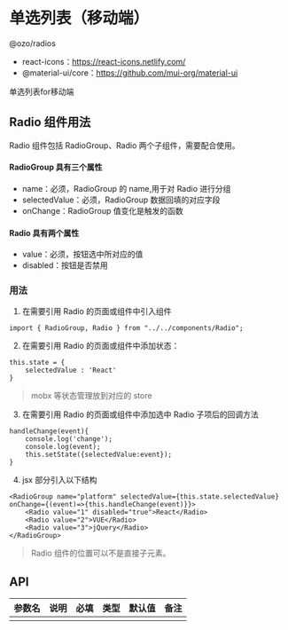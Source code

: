 # 单选列表（移动端）

@ozo/radios

+ react-icons：https://react-icons.netlify.com/
+ @material-ui/core：https://github.com/mui-org/material-ui

单选列表for移动端

## Radio 组件用法

Radio 组件包括 RadioGroup、Radio 两个子组件，需要配合使用。

#### RadioGroup 具有三个属性

-   name：必须，RadioGroup 的 name,用于对 Radio 进行分组
-   selectedValue：必须，RadioGroup 数据回填的对应字段
-   onChange：RadioGroup 值变化是触发的函数

#### Radio 具有两个属性

-   value：必须，按钮选中所对应的值
-   disabled：按钮是否禁用

### 用法

1.  在需要引用 Radio 的页面或组件中引入组件

```
import { RadioGroup, Radio } from "../../components/Radio";
```

2.  在需要引用 Radio 的页面或组件中添加状态：

```
this.state = {
    selectedValue : 'React'
}
```
> mobx 等状态管理放到对应的 store

3.  在需要引用 Radio 的页面或组件中添加选中 Radio 子项后的回调方法

```
handleChange(event){
    console.log('change');
    console.log(event);
    this.setState({selectedValue:event});
}
```

4.  jsx 部分引入以下结构

```
<RadioGroup name="platform" selectedValue={this.state.selectedValue} onChange={(event)=>{this.handleChange(event)}}>
    <Radio value="1" disabled="true">React</Radio>
    <Radio value="2">VUE</Radio>
    <Radio value="3">jQuery</Radio>
</RadioGroup>
```

> Radio 组件的位置可以不是直接子元素。


## API

| 参数名 | 说明 | 必填 | 类型 | 默认值 | 备注 |
| ------ | ---- | ---- | ---- | ------ | ---- |
|        |      |      |      |        |      |
